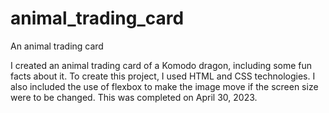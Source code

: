 # animal_trading_card
An animal trading card 

I created an animal trading card of a Komodo dragon, including some fun facts about it. To create this project, I used HTML and CSS technologies. I also included the use of flexbox to make the image move if the screen size were to be changed.  This was completed on April 30, 2023.
